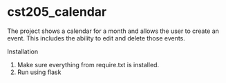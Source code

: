 # cst205_calendar
The project shows a calendar for a month and allows the user to create an event. This includes the ability to edit and delete those events.

Installation
1. Make sure everything from require.txt is installed.
2. Run using flask
